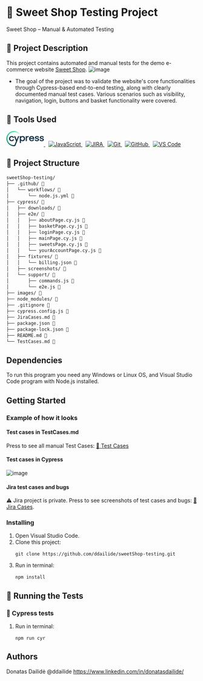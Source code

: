 # 🧪 Sweet Shop Testing Project

Sweet Shop – Manual & Automated Testing

## 📝 Project Description

This project contains automated and manual tests for the demo e-commerce website [Sweet Shop](https://sweetshop.netlify.app/). 
![image](https://github.com/user-attachments/assets/6616367f-5ada-43e8-bdc2-46c68d912b0f)
* The goal of the project was to validate the website's core functionalities through Cypress-based end-to-end testing, along with clearly documented manual test cases. Various scenarios such as visibility, navigation, login, buttons and basket functionality were covered.

## 🔧 Tools Used

<p align="left">
  <a href="https://www.cypress.io/" target="_blank" title="Cypress">
    <img src="https://raw.githubusercontent.com/cypress-io/cypress/develop/assets/cypress-logo-light.png" alt="Cypress" height="40"/>
  </a>
  &nbsp;
  <a href="https://developer.mozilla.org/en-US/docs/Web/JavaScript" target="_blank" title="JavaScript ES6">
    <img src="https://cdn.jsdelivr.net/gh/devicons/devicon/icons/javascript/javascript-original.svg" alt="JavaScript" height="40"/>
  </a>
  &nbsp;
  <a href="https://www.atlassian.com/software/jira" target="_blank" title="JIRA">
    <img src="https://cdn.worldvectorlogo.com/logos/jira-1.svg" alt="JIRA" height="40"/>
  </a>
  &nbsp;
  <a href="https://git-scm.com/" target="_blank" title="Git">
    <img src="https://cdn.jsdelivr.net/gh/devicons/devicon/icons/git/git-original.svg" alt="Git" height="40"/>
  </a>
  &nbsp;
  <a href="https://github.com/" target="_blank" title="GitHub">
    <img src="https://cdn.jsdelivr.net/gh/devicons/devicon/icons/github/github-original.svg" alt="GitHub" height="40"/>
  </a>
  &nbsp;
  <a href="https://code.visualstudio.com/" target="_blank" title="Visual Studio Code">
    <img src="https://cdn.jsdelivr.net/gh/devicons/devicon/icons/vscode/vscode-original.svg" alt="VS Code" height="40"/>
  </a>
</p>

## 📂 Project Structure

```
sweetShop-testing/
├── .github/ 📁
│   └── workflows/ 📁
│       └── node.js.yml 📃
├── cypress/ 📁
│   ├── downloads/ 📁
│   ├── e2e/ 📁
│   │   ├── aboutPage.cy.js 📃
│   │   ├── basketPage.cy.js 📃
│   │   ├── loginPage.cy.js 📃
│   │   ├── mainPage.cy.js 📃
│   │   ├── sweetsPage.cy.js 📃
│   │   └── yourAccountPage.cy.js 📃
│   ├── fixtures/ 📁
│   │   └── billing.json 📃
│   ├── screenshots/ 📁
│   └── support/ 📁
│       ├── commands.js 📃
│       └── e2e.js 📃
├── images/ 📁
├── node_modules/ 📁
├── .gitignore 📃
├── cypress.config.js 📃
├── JiraCases.md 📃
├── package.json 📃
├── package-lock.json 📃
├── README.md 📃
└── TestCases.md 📃
```

## Dependencies

To run this program you need any Windows or Linux OS, and Visual Studio Code program with Node.js installed.

## Getting Started

### Example of how it looks

#### Test cases in TestCases.md
Press to see all manual Test Cases: [📄 Test Cases](./TestCases.md)

#### Test cases in Cypress
![image](https://github.com/user-attachments/assets/f2b68cf5-0d90-4a71-adf7-15cb94672f26)

#### Jira test cases and bugs
⚠️ Jira project is private. Press to see screenshots of test cases and bugs: [🐜 Jira Cases](./JiraCases.md).

### Installing

1. Open Visual Studio Code.
2. Clone this project:
   ```
   git clone https://github.com/ddailide/sweetShop-testing.git
   ```
3. Run in terminal:
   ```
   npm install
   ```
   
## 🚀 Running the Tests

### 🤖 Cypress tests
1. Run in terminal:
   ```
   npm run cyr
   ```

## Authors

Donatas Dailidė
@ddailide
https://www.linkedin.com/in/donatasdailide/
